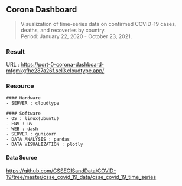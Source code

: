 ## Corona Dashboard  

>Visualization of time-series data on confirmed COVID-19 cases, deaths, and recoveries by country.  
Period: January 22, 2020 - October 23, 2021.  

### Result  
URL : https://port-0-corona-dashboard-mfgmkgfhe287a26f.sel3.cloudtype.app/  

### Resource  

    #### Hardware  
    - SERVER : cloudtype  

    #### Software  
    - OS : linux(Ubuntu)  
    - ENV : uv  
    - WEB : dash  
    - SERVER : gunicorn  
    - DATA ANALYSIS : pandas  
    - DATA VISUALIZATION : plotly  

#### Data Source  
https://github.com/CSSEGISandData/COVID-19/tree/master/csse_covid_19_data/csse_covid_19_time_series  
